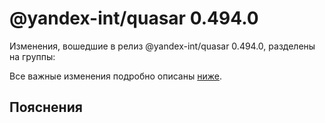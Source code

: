 # @yandex-int/quasar 0.494.0

<!-- ЧЕЛОВЕЧЕСКОЕ ВСТУПЛЕНИЕ -->

Изменения, вошедшие в релиз @yandex-int/quasar 0.494.0, разделены на группы:

Все важные изменения подробно описаны [ниже](#Пояснения).

## Пояснения

